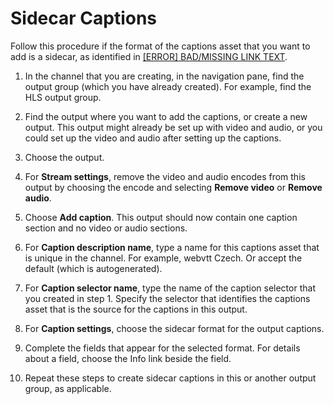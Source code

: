 # Sidecar Captions<a name="output-sidecar"></a>

Follow this procedure if the format of the captions asset that you want to add is a sidecar, as identified in [[ERROR] BAD/MISSING LINK TEXT](categories-captions.md)\. 

1. In the channel that you are creating, in the navigation pane, find the output group \(which you have already created\)\. For example, find the HLS output group\.

1. Find the output where you want to add the captions, or create a new output\. This output might already be set up with video and audio, or you could set up the video and audio after setting up the captions\.

1. Choose the output\.

1. For **Stream settings**, remove the video and audio encodes from this output by choosing the encode and selecting **Remove video** or **Remove audio**\.

1. Choose **Add caption**\. This output should now contain one caption section and no video or audio sections\.

1. For **Caption description name**, type a name for this captions asset that is unique in the channel\. For example, webvtt Czech\. Or accept the default \(which is autogenerated\)\. 

1. For **Caption selector name**, type the name of the caption selector that you created in step 1\. Specify the selector that identifies the captions asset that is the source for the captions in this output\.

1. For **Caption settings**, choose the sidecar format for the output captions\.

1. Complete the fields that appear for the selected format\. For details about a field, choose the Info link beside the field\. 

1. Repeat these steps to create sidecar captions in this or another output group, as applicable\.